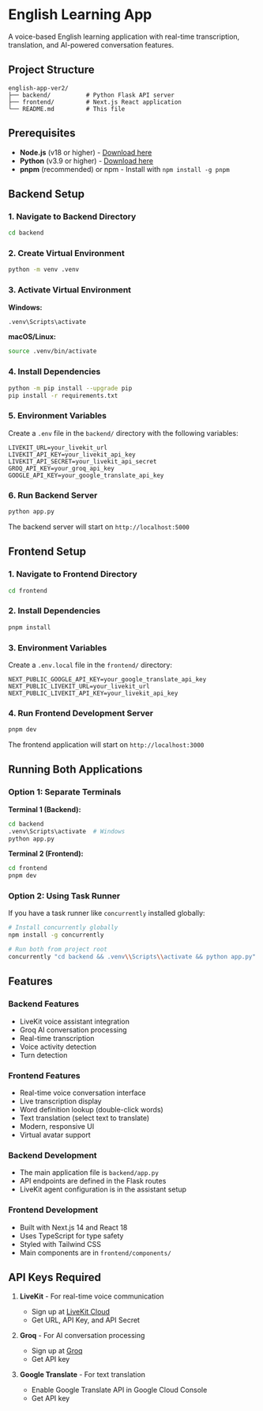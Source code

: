 # English Learning App

A voice-based English learning application with real-time transcription, translation, and AI-powered conversation features.

## Project Structure

```
english-app-ver2/
├── backend/          # Python Flask API server
├── frontend/         # Next.js React application
└── README.md         # This file
```

## Prerequisites

- **Node.js** (v18 or higher) - [Download here](https://nodejs.org/)
- **Python** (v3.9 or higher) - [Download here](https://python.org/)
- **pnpm** (recommended) or npm - Install with `npm install -g pnpm`

## Backend Setup

### 1. Navigate to Backend Directory
```bash
cd backend
```

### 2. Create Virtual Environment
```bash
python -m venv .venv
```

### 3. Activate Virtual Environment

**Windows:**
```bash
.venv\Scripts\activate
```

**macOS/Linux:**
```bash
source .venv/bin/activate
```

### 4. Install Dependencies
```bash
python -m pip install --upgrade pip
pip install -r requirements.txt
```

### 5. Environment Variables
Create a `.env` file in the `backend/` directory with the following variables:

```env
LIVEKIT_URL=your_livekit_url
LIVEKIT_API_KEY=your_livekit_api_key
LIVEKIT_API_SECRET=your_livekit_api_secret
GROQ_API_KEY=your_groq_api_key
GOOGLE_API_KEY=your_google_translate_api_key
```

### 6. Run Backend Server
```bash
python app.py
```

The backend server will start on `http://localhost:5000`

## Frontend Setup

### 1. Navigate to Frontend Directory
```bash
cd frontend
```

### 2. Install Dependencies
```bash
pnpm install
```

### 3. Environment Variables
Create a `.env.local` file in the `frontend/` directory:

```env
NEXT_PUBLIC_GOOGLE_API_KEY=your_google_translate_api_key
NEXT_PUBLIC_LIVEKIT_URL=your_livekit_url
NEXT_PUBLIC_LIVEKIT_API_KEY=your_livekit_api_key
```

### 4. Run Frontend Development Server
```bash
pnpm dev
```

The frontend application will start on `http://localhost:3000`

## Running Both Applications

### Option 1: Separate Terminals

**Terminal 1 (Backend):**
```bash
cd backend
.venv\Scripts\activate  # Windows
python app.py
```

**Terminal 2 (Frontend):**
```bash
cd frontend
pnpm dev
```

### Option 2: Using Task Runner

If you have a task runner like `concurrently` installed globally:

```bash
# Install concurrently globally
npm install -g concurrently

# Run both from project root
concurrently "cd backend && .venv\\Scripts\\activate && python app.py" "cd frontend && pnpm dev"
```

## Features

### Backend Features
- LiveKit voice assistant integration
- Groq AI conversation processing
- Real-time transcription
- Voice activity detection
- Turn detection

### Frontend Features
- Real-time voice conversation interface
- Live transcription display
- Word definition lookup (double-click words)
- Text translation (select text to translate)
- Modern, responsive UI
- Virtual avatar support


### Backend Development
- The main application file is `backend/app.py`
- API endpoints are defined in the Flask routes
- LiveKit agent configuration is in the assistant setup

### Frontend Development
- Built with Next.js 14 and React 18
- Uses TypeScript for type safety
- Styled with Tailwind CSS
- Main components are in `frontend/components/`

## API Keys Required

1. **LiveKit** - For real-time voice communication
   - Sign up at [LiveKit Cloud](https://cloud.livekit.io/)
   - Get URL, API Key, and API Secret

2. **Groq** - For AI conversation processing
   - Sign up at [Groq](https://console.groq.com/)
   - Get API key

3. **Google Translate** - For text translation
   - Enable Google Translate API in Google Cloud Console
   - Get API key
